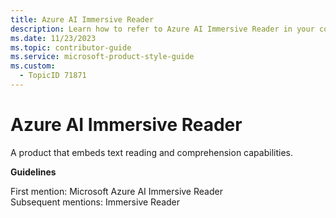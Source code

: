 ```yaml
---
title: Azure AI Immersive Reader
description: Learn how to refer to Azure AI Immersive Reader in your content.
ms.date: 11/23/2023
ms.topic: contributor-guide
ms.service: microsoft-product-style-guide
ms.custom:
  - TopicID 71871
---
```



# Azure AI Immersive Reader

A product that embeds text reading and comprehension capabilities.

**Guidelines**

First mention: Microsoft Azure AI Immersive Reader  
Subsequent mentions: Immersive Reader  

